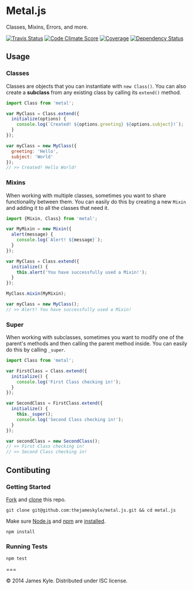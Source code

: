 Metal.js
========

Classes, Mixins, Errors, and more.

[![Travis Status](http://img.shields.io/travis/hackbone/metal.js/master.svg?style=flat&amp;label=travis)](https://travis-ci.org/hackbone/metal.js) [![Code Climate Score](http://img.shields.io/codeclimate/github/hackbone/metal.js.svg?style=flat)](https://codeclimate.com/github/hackbone/metal.js) [![Coverage](http://img.shields.io/codeclimate/coverage/github/hackbone/metal.js.svg?style=flat)](https://codeclimate.com/github/hackbone/metal.js) [![Dependency Status](http://img.shields.io/david/hackbone/metal.js.svg?style=flat)](https://david-dm.org/hackbone/metal.js)

## Usage

### Classes

Classes are objects that you can instantiate with `new Class()`. You can also create a **subclass** from any existing class by calling its `extend()` method.

```js
import Class from 'metal';

var MyClass = Class.extend({
  initialize(options) {
    console.log(`Created! ${options.greeting} ${options.subject}!`);
  }
});

var myClass = new MyClass({
  greeting: 'Hello',
  subject: 'World'
});
// >> Created! Hello World!
```

### Mixins

When working with multiple classes, sometimes you want to share functionality between them. You can easily do this by creating a new `Mixin` and adding it to all the classes that need it.

```js
import {Mixin, Class} from 'metal';

var MyMixin = new Mixin({
  alert(message) {
    console.log(`Alert! ${message}`);
  }
});

var MyClass = Class.extend({
  initialize() {
    this.alert('You have successfully used a Mixin!');
  }
});

MyClass.mixin(MyMixin);

var myClass = new MyClass();
// >> Alert! You have successfully used a Mixin!
```

### Super

When working with subclasses, sometimes you want to modify one of the parent's methods and then calling the parent method inside. You can easily do this by calling `_super`.

```js
import Class from 'metal';

var FirstClass = Class.extend({
  initialize() {
    console.log('First Class checking in!');
  }
});

var SecondClass = FirstClass.extend({
  initialize() {
    this._super();
    console.log('Second Class checking in!');
  }
});

var secondClass = new SecondClass();
// >> First Class checking in!
// >> Second Class checking in!
```

## Contibuting

### Getting Started

[Fork](https://help.github.com/articles/fork-a-repo/) and
[clone](http://git-scm.com/docs/git-clone) this repo.

```
git clone git@github.com:thejameskyle/metal.js.git && cd metal.js
```

Make sure [Node.js](http://nodejs.org/) and [npm](https://www.npmjs.org/) are
[installed](http://nodejs.org/download/).

```
npm install
```

### Running Tests

```
npm test
```

===

© 2014 James Kyle. Distributed under ISC license.
